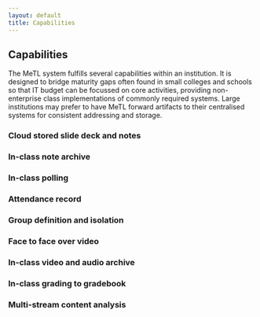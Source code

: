 ```yaml
---
layout: default
title: Capabilities
---
```


## Capabilities

The MeTL system fulfills several capabilities within an institution.  It is designed to bridge maturity gaps often found in small colleges and schools so that IT budget can be focussed on core activities, providing non-enterprise class implementations of commonly required systems.  Large institutions may prefer to have MeTL forward artifacts to their centralised systems for consistent addressing and storage.

### Cloud stored slide deck and notes
### In-class note archive
### In-class polling
### Attendance record
### Group definition and isolation
### Face to face over video
### In-class video and audio archive
### In-class grading to gradebook 
### Multi-stream content analysis
